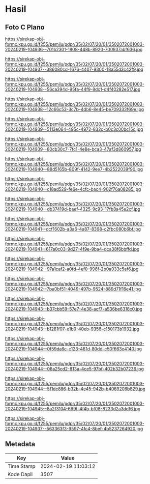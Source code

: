 # Hasil

## Foto C Plano

https://sirekap-obj-formc.kpu.go.id/f255/pemilu/pdpr/35/02/07/20/01/3502072001003-20240219-104936--701b2301-1808-448b-8920-700937abf636.jpg

https://sirekap-obj-formc.kpu.go.id/f255/pemilu/pdpr/35/02/07/20/01/3502072001003-20240219-104937--386080cd-1676-4407-9300-18a55d3c42f9.jpg

https://sirekap-obj-formc.kpu.go.id/f255/pemilu/pdpr/35/02/07/20/01/3502072001003-20240219-104938--56ca394d-95fa-44f9-8dc1-d4f40282e517.jpg

https://sirekap-obj-formc.kpu.go.id/f255/pemilu/pdpr/35/02/07/20/01/3502072001003-20240219-104938--12c66c53-3c7b-4db6-8e45-be709333f69e.jpg

https://sirekap-obj-formc.kpu.go.id/f255/pemilu/pdpr/35/02/07/20/01/3502072001003-20240219-104939--5113e064-495c-4972-832c-b0c3c00bc15c.jpg

https://sirekap-obj-formc.kpu.go.id/f255/pemilu/pdpr/35/02/07/20/01/3502072001003-20240219-104939--80cb30c7-7fc1-4e8e-bca3-47af3d860957.jpg

https://sirekap-obj-formc.kpu.go.id/f255/pemilu/pdpr/35/02/07/20/01/3502072001003-20240219-104940--88d5165b-809f-4142-9ee7-4b2522039f90.jpg

https://sirekap-obj-formc.kpu.go.id/f255/pemilu/pdpr/35/02/07/20/01/3502072001003-20240219-104940--c18ad529-fe6e-4cfc-bac4-902f76a08285.jpg

https://sirekap-obj-formc.kpu.go.id/f255/pemilu/pdpr/35/02/07/20/01/3502072001003-20240219-104940--db37419d-baef-4325-9c93-17fb8a45e2cf.jpg

https://sirekap-obj-formc.kpu.go.id/f255/pemilu/pdpr/35/02/07/20/01/3502072001003-20240219-104941--dcf1602b-a3a6-4a87-8368-c2fbc080b6bf.jpg

https://sirekap-obj-formc.kpu.go.id/f255/pemilu/pdpr/35/02/07/20/01/3502072001003-20240219-104941--617a0c03-9d27-4f9e-9ba4-dca38f6bbffd.jpg

https://sirekap-obj-formc.kpu.go.id/f255/pemilu/pdpr/35/02/07/20/01/3502072001003-20240219-104942--97a1caf2-a0fd-4ef0-996f-2b0a033c5af6.jpg

https://sirekap-obj-formc.kpu.go.id/f255/pemilu/pdpr/35/02/07/20/01/3502072001003-20240219-104942--7ba0bf51-4049-497b-9524-889d71f16e41.jpg

https://sirekap-obj-formc.kpu.go.id/f255/pemilu/pdpr/35/02/07/20/01/3502072001003-20240219-104943--b37cbb59-57e7-4e38-acf7-a536be6318c0.jpg

https://sirekap-obj-formc.kpu.go.id/f255/pemilu/pdpr/35/02/07/20/01/3502072001003-20240219-104943--b1281f07-e1b0-40eb-9356-c150173b1932.jpg

https://sirekap-obj-formc.kpu.go.id/f255/pemilu/pdpr/35/02/07/20/01/3502072001003-20240219-104944--0f59da6c-c123-481d-80dd-c50f663e4140.jpg

https://sirekap-obj-formc.kpu.go.id/f255/pemilu/pdpr/35/02/07/20/01/3502072001003-20240219-104944--08a25cd2-813a-4ce5-97bf-402b32b07236.jpg

https://sirekap-obj-formc.kpu.go.id/f255/pemilu/pdpr/35/02/07/20/01/3502072001003-20240219-104944--5f1dc886-b32b-4e45-942b-b4069206b829.jpg

https://sirekap-obj-formc.kpu.go.id/f255/pemilu/pdpr/35/02/07/20/01/3502072001003-20240219-104945--8a2f3104-669f-4f4b-bf08-8233d2a3ddf6.jpg

https://sirekap-obj-formc.kpu.go.id/f255/pemilu/pdpr/35/02/07/20/01/3502072001003-20240219-104937--563363f3-9597-4fc4-8bef-4b5237264920.jpg


## Metadata

| Key        | Value               |
| ---------- | ------------------- |
| Time Stamp | 2024-02-19 11:03:12 |
| Kode Dapil | 3507                |



